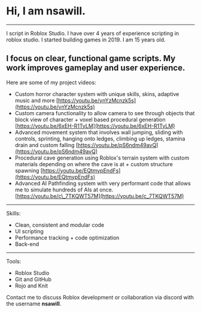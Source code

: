 # Hi, I am nsawill.
---
I script in Roblox Studio. I have over 4 years of experience scripting in roblox studio. I started building games in 2019. I am 15 years old.

I focus on clear, functional game scripts. My work improves gameplay and user experience.
---
Here are some of my project videos:

* Custom horror character system with unique skills, skins, adaptive music and more
  [https://youtu.be/vnYzMcnzk5s](https://youtu.be/vnYzMcnzk5s)
* Custom camera functionality to allow camera to see through objects that block view of character + voxel based procedural generation
  [https://youtu.be/6xEH-R1TyLM](https://youtu.be/6xEH-R1TyLM)
* Advanced movement system that involves wall jumping, sliding with controls, sprinting, hanging onto ledges, climbing up ledges, stamina drain and custom falling
  [https://youtu.be/pS6ndm49avQ](https://youtu.be/pS6ndm49avQ)
* Procedural cave generation using Roblox's terrain system with custom materials depending on where the cave is at + custom structure spawning
  [https://youtu.be/EQtmypEndFs](https://youtu.be/EQtmypEndFs)
* Advanced AI Pathfinding system with very performant code that allows me to simulate hundreds of AIs at once.
  [https://youtu.be/c\_7TKQWT57M](https://youtu.be/c_7TKQWT57M)
---
Skills:

* Clean, consistent and modular code
* UI scripting
* Performance tracking + code optimization
* Back-end
---
Tools:

* Roblox Studio
* Git and GitHub
* Rojo and Knit

Contact me to discuss Roblox development or collaboration via discord with the username **nsawill**.
